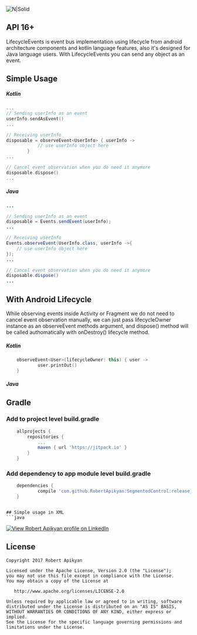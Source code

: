 ![N|Solid](https://github.com/RobertApikyan/LifecycleEvents/blob/master/Intro/intro.png?raw=true)

## API 16+

LifecycleEvents is event bus implementation using lifecycle from android architecture components and kotlin language features, also it's designed for Java language users. With LifecycleEvents you can send any object as an event.

## Simple Usage
##### Kotlin
```kotlin
...
// Sending userInfo as an event
userInfo.sendAsEvent()
...

// Receiving userInfo
disposable = observeEvent<UserInfo> { userInfo ->
            // use userInfo object here
        }
...

// Cancel event observation when you do need it anymore
disposable.dispose()
...
````
##### Java
```java
...

// Sending userInfo as an event
disposable = Events.sendEvent(userInfo);
...

// Receiving userInfo
Events.observeEvent(UserInfo.class, userInfo ->{
	// use userInfo object here
});
...

// Cancel event observation when you do need it anymore
disposable.dispose()
...
````
## With Android Lifecycle
While observing events inside Activity or Fragment we do not need to cancel event observation manually, we can just pass lifecycleOwner instance as an observeEvent methods argument, and dispose() method will be called authomatically with onDestroy() lifecycle method. 
##### Kotlin
```kotlin
    observeEvent<User>(lifecycleOwner: this) { user ->
            user.printOut()
    }
```
##### Java


## Gradle
### Add to project level build.gradle
```groovy
    allprojects {
		repositories {
			...
			maven { url 'https://jitpack.io' }
		}
	}
```
### Add dependency to app module level build.gradle
```groovy
    dependencies {
	        compile 'com.github.RobertApikyan:SegmentedControl:release_1.0.2'
	}
```
 

	

```

## Simple usage in XML
```java

```

[![View Robert Apikyan profile on LinkedIn](https://www.linkedin.com/img/webpromo/btn_viewmy_160x33.png)](https://www.linkedin.com/in/robert-apikyan-24b915130/)

License
-------

    Copyright 2017 Robert Apikyan

    Licensed under the Apache License, Version 2.0 (the "License");
    you may not use this file except in compliance with the License.
    You may obtain a copy of the License at

       http://www.apache.org/licenses/LICENSE-2.0

    Unless required by applicable law or agreed to in writing, software
    distributed under the License is distributed on an "AS IS" BASIS,
    WITHOUT WARRANTIES OR CONDITIONS OF ANY KIND, either express or implied.
    See the License for the specific language governing permissions and
    limitations under the License.
